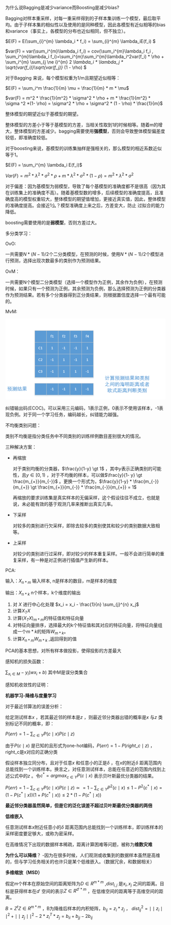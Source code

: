 为什么说Bagging是减少variance而Boosting是减少bias?

Bagging对样本重采样，对每一重采样得到的子样本集训练一个模型，最后取平均。由于子样本集的相似性以及使用的是同种模型，因此各模型有近似相等的bias和variance（事实上，各模型的分布也近似相同，但不独立）。

$E(F) = E(\sum_{i}^{m} \lambda_i * f_i) = \sum_{i}^{m} \lambda_iE(f_i) $

$var(F) = var(\sum_i^{m}\lambda_i f_i) = cov(\sum_i^{m}\lambda_i f_i , \sum_i^{m}\lambda_i f_i)=\sum_i^{m}\sum_i^{m}\lambda_i^2var(f_i) * \rho + \sum_i^{m} \sum_{j \ne i}^{m} 2 *\lambda_i * \lambda_j * \sqrt{var(f_i)}\sqrt{var(f_j)}* (1 - \rho) $

对于Bagging 来说，每个模型权重为1/m且期望近似相等：

$E(F) = \sum_i^m \frac{1}{m} \mu = \frac{1}{m} * m * \mu$

$var(F) = m^2 * \frac{1}{m^2} * \sigma^2 * \rho + m * \frac{1}{m^2} * \sigma ^2 *(1- \rho) = \sigma^2 * \rho + \sigma^2 * (1 - \rho) * \frac{1}{m}$

整体模型的期望近似于基模型的期望。

整体模型的方差小于等于基模型的方差，当相关性取到1的时候相等。随着m的增大，整体模型的方差减少。bagging需要使用**强模型**，否则会导致整体模型偏差度较低，即准确度较低。



对于boosting来说，基模型的训练集抽样是强相关的，那么模型的相近系数近似等于1。

$E(F) = \sum_i^{m} \lambda_i E(f_i)$

$Var(F) = m^2 * \lambda^2 * \sigma^2 * \rho + m * \lambda^2 * \sigma^2 * (1 - \rho) = m^2 * \lambda^2 * \sigma^2$

对于偏差：因为基模型为弱模型，导致了每个基模型的准确度都不是很高（因为其在训练集上的准确度不高）。随着基模型数的增多，后续模型的准确度提高，且准确度高的模型权重较大，整体模型的期望值增加，更接近真实值，因此，整体模型的准确度提高。会接近1么？模型准确度上来之后，方差变大，防止 过拟合的能力降低。

boosting需要使用的是**弱模型**，否则方差过大。



 多分类学习：

OvO:

一共需要$N*(N-1) /2$个二分类模型，在预测的时候，使用$N*(N-1) / 2$个模型进行预测，选择出现次数最多的类别作为预测结果。

OvM：

一共需要N个模型二分类模型（选择一个模型作为正例，其余作为负例），在预测时候，如果只有一个预测为正例，其余预测为负例，那么选择预测为正例的分类器作为预测结果。若有多个分类器得到正分类结果，则根据置信度选择一个最有可能的。

MvM:

![ecoc](.\image\ecoc.png)

纠错输出码(ECOC)。可以采用三元编码，1表示正例，0表示不使用该样本，-1表现负例。对于同一个学习任务，编码越长，纠错能力越强。



不均衡类别问题：

类别不均衡是指分类任务中不同类别的训练样例数目差别很大的情况。

三种解决方案：

- 再缩放

  对于类别均衡的分类器，$\frac{y}{1-y} \gt 1$ ，其中$y$表示正确类别的可能性，且$y \in [0,1)$ ，对于不均衡的样本，可以做$\frac{y}{1- y} \gt \frac{m_{+}}{m_{-}}$ 。更换一个形式为，$\frac{y}{1-y} * \frac{m_{-}}{m_{+}} \gt \frac{m_{+}}{m_{-}} * \frac{m_{-}}{m_{+}} = 1$ 

  再缩放的要求训练集是真实样本的无偏采样，这个假设往往不成立，也就是说，未必能有效的基于观测几率来推断出真实几率。

- 下采样

  对较多的类别进行欠采样，即除去较多的类别使其和较少的类别数据大致相等。

- 上采样

  对较少的类别进行过采样，即对较少的样本重复采样。一般不会进行简单的重复采样，有一种是对正例进行插值产生新的样本。



PCA:

输入：$X_{n*m}$ 输入样本, n是样本的数目，m是样本的维度

输出：$X_{n*k}$ n个样本，k个维度的输出

1. 对 $X$ 进行中心化处理 $x_i = x_i - \frac{1}{n} \sum_{j}^{n} x_j$
2. 计算$X_TX$
3. 计算$(X_TX)_{m*m}$的特征值和特征向量
4. 对特征向量排序，选择最大的k个特征值和其对应的特征向量，将特征向量组成一个$m*k$的矩阵$W_{m*k}$。
5. 计算$X_{n*m} W_{m*k}$ ,返回得到的值



PCA的基本思想，对所有样本做投影，使得投影的方差最大



感知机的损失函数：

$\sum_{x_i\in M} -y_i(wx_i+b)$ 其中M是误分类集合



感知机收敛性的证明：



**机器学习-降维与度量学习**

对于最近邻算法的误差分析：

给定测试样本$x$ ，若其最近邻的样本是$z$ ，则最近邻分类器出错的概率是$x$ 与$z$ 类别标记不同的概率，即：

$P(err) = 1 - \sum_{c \in Y} P(c \mid x) P(c \mid z)$

由于$P(c \mid x)$ 是已知的且形式为one-hot编码，$P(err) = 1 - P(right\_c \mid z)$ ，right_c是x对应的正确分类

假设样本独立同分布，且对于任意$x$ 和任意小的正是$\delta$ ，在$x$的附近$\delta$ 距离范围内总能找到一个训练样本。换言之，对任意测试样本，总能在任意近的范围内找到上述公式中的$z$ 。令$c^* = argmax_{c \in Y} P(c \mid x)$ 表示贝叶斯最优分类器的结果。

$P(err) = 1 - \sum_{c \in Y} P(c\mid x)P(c \mid z) \simeq = 1 - \sum_{c \in Y}P^2(c \mid x) \le 1 - P^2(c^* \mid x) = (1 - P(c^* \mid x))(1 + P(c^* \mid x)) \le 2 * (1 - P(c^* \mid x))$

**最近邻分类器虽然简单，但是它的泛化误差不超过贝叶斯最优分类器的两倍** 



**低维嵌入**

任意测试样本$x$附近任意小的$\delta$ 距离范围内总能找到一个训练样本，即训练样本的采样密度要足够大，或称为密采样。

在高维情况下出现的数据样本稀疏，距离计算困难等问题，被称为**维数灾难**

**为什么可以降维**？ -因为在很多时候，人们观测或收集到的数据样本虽然是高维的，但与学习任务相关的也许只是某个低维嵌入。（数据冗余，和数据相关）

**多维缩放（MSD）**

假定$m$个样本在原始空间的距离矩阵为$D \in R^{m*m}$ ,$dist_{i,j}$ 是$x_i, x_j$ 之间的距离。目标是获得样本在$d'$ 空间的表示$Z \in R^{d'*m}$ ，在低维空间的距离等于高维空间的距离。

$B = Z^tZ \in R^{m*m}$ ，B为降维后样本的内积矩阵，$b_{ij} = z_i * z_j$ ， $dist_{ij}^{2} = \mid\mid z_i \mid\mid^2 + \mid\mid z_j \mid\mid^2 - 2*z_i^T*z_j = b_{ii} + b_{jj} - 2b_{ij}$



